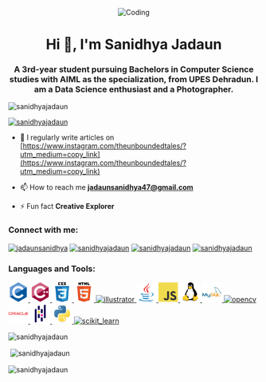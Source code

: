 <p align="center"><img alt="Coding" width="500" src="https://c.tenor.com/qJ5evVs-_uUAAAAC/coding.gif"></p>

<h1 align="center">Hi 👋, I'm Sanidhya Jadaun</h1>
<h3 align="center">A 3rd-year student pursuing Bachelors in Computer Science studies with AIML as the specialization, from UPES Dehradun. I am a Data Science enthusiast and a Photographer.</h3>

<p align="left"> <img src="https://komarev.com/ghpvc/?username=sanidhyajadaun&label=Profile%20views&color=0e75b6&style=flat" alt="sanidhyajadaun" /> </p>

<p align="left"> <a href="https://github.com/ryo-ma/github-profile-trophy"><img src="https://github-profile-trophy.vercel.app/?username=sanidhyajadaun" alt="sanidhyajadaun" /></a> </p>

- 📝 I regularly write articles on [https://www.instagram.com/theunboundedtales/?utm_medium=copy_link](https://www.instagram.com/theunboundedtales/?utm_medium=copy_link)

- 📫 How to reach me **jadaunsanidhya47@gmail.com**

- ⚡ Fun fact **Creative Explorer**

<h3 align="left">Connect with me:</h3>
<p align="left">
<a href="https://twitter.com/jadaunsanidhya" target="blank"><img align="center" src="https://raw.githubusercontent.com/rahuldkjain/github-profile-readme-generator/master/src/images/icons/Social/twitter.svg" alt="jadaunsanidhya" height="30" width="40" /></a>
<a href="https://linkedin.com/in/sanidhyajadaun" target="blank"><img align="center" src="https://raw.githubusercontent.com/rahuldkjain/github-profile-readme-generator/master/src/images/icons/Social/linked-in-alt.svg" alt="sanidhyajadaun" height="30" width="40" /></a>
<a href="https://kaggle.com/sanidhyajadaun" target="blank"><img align="center" src="https://raw.githubusercontent.com/rahuldkjain/github-profile-readme-generator/master/src/images/icons/Social/kaggle.svg" alt="sanidhyajadaun" height="30" width="40" /></a>
<a href="https://instagram.com/sanidhyajadaun" target="blank"><img align="center" src="https://raw.githubusercontent.com/rahuldkjain/github-profile-readme-generator/master/src/images/icons/Social/instagram.svg" alt="sanidhyajadaun" height="30" width="40" /></a>
</p>

<h3 align="left">Languages and Tools:</h3>
<p align="left"> <a href="https://www.cprogramming.com/" target="_blank" rel="noreferrer"> <img src="https://raw.githubusercontent.com/devicons/devicon/master/icons/c/c-original.svg" alt="c" width="40" height="40"/> </a> <a href="https://www.w3schools.com/cpp/" target="_blank" rel="noreferrer"> <img src="https://raw.githubusercontent.com/devicons/devicon/master/icons/cplusplus/cplusplus-original.svg" alt="cplusplus" width="40" height="40"/> </a> <a href="https://www.w3schools.com/css/" target="_blank" rel="noreferrer"> <img src="https://raw.githubusercontent.com/devicons/devicon/master/icons/css3/css3-original-wordmark.svg" alt="css3" width="40" height="40"/> </a> <a href="https://www.w3.org/html/" target="_blank" rel="noreferrer"> <img src="https://raw.githubusercontent.com/devicons/devicon/master/icons/html5/html5-original-wordmark.svg" alt="html5" width="40" height="40"/> </a> <a href="https://www.adobe.com/in/products/illustrator.html" target="_blank" rel="noreferrer"> <img src="https://www.vectorlogo.zone/logos/adobe_illustrator/adobe_illustrator-icon.svg" alt="illustrator" width="40" height="40"/> </a> <a href="https://www.java.com" target="_blank" rel="noreferrer"> <img src="https://raw.githubusercontent.com/devicons/devicon/master/icons/java/java-original.svg" alt="java" width="40" height="40"/> </a> <a href="https://developer.mozilla.org/en-US/docs/Web/JavaScript" target="_blank" rel="noreferrer"> <img src="https://raw.githubusercontent.com/devicons/devicon/master/icons/javascript/javascript-original.svg" alt="javascript" width="40" height="40"/> </a> <a href="https://www.linux.org/" target="_blank" rel="noreferrer"> <img src="https://raw.githubusercontent.com/devicons/devicon/master/icons/linux/linux-original.svg" alt="linux" width="40" height="40"/> </a> <a href="https://www.mysql.com/" target="_blank" rel="noreferrer"> <img src="https://raw.githubusercontent.com/devicons/devicon/master/icons/mysql/mysql-original-wordmark.svg" alt="mysql" width="40" height="40"/> </a> <a href="https://opencv.org/" target="_blank" rel="noreferrer"> <img src="https://www.vectorlogo.zone/logos/opencv/opencv-icon.svg" alt="opencv" width="40" height="40"/> </a> <a href="https://www.oracle.com/" target="_blank" rel="noreferrer"> <img src="https://raw.githubusercontent.com/devicons/devicon/master/icons/oracle/oracle-original.svg" alt="oracle" width="40" height="40"/> </a> <a href="https://pandas.pydata.org/" target="_blank" rel="noreferrer"> <img src="https://raw.githubusercontent.com/devicons/devicon/2ae2a900d2f041da66e950e4d48052658d850630/icons/pandas/pandas-original.svg" alt="pandas" width="40" height="40"/> </a> <a href="https://www.python.org" target="_blank" rel="noreferrer"> <img src="https://raw.githubusercontent.com/devicons/devicon/master/icons/python/python-original.svg" alt="python" width="40" height="40"/> </a> <a href="https://scikit-learn.org/" target="_blank" rel="noreferrer"> <img src="https://upload.wikimedia.org/wikipedia/commons/0/05/Scikit_learn_logo_small.svg" alt="scikit_learn" width="40" height="40"/> </a> </p>

<p><img align="center" src="https://github-readme-stats.vercel.app/api/top-langs?username=sanidhyajadaun&show_icons=true&locale=en&layout=compact" alt="sanidhyajadaun" /></p>

<p>&nbsp;<img align="center" src="https://github-readme-stats.vercel.app/api?username=sanidhyajadaun&show_icons=true&locale=en" alt="sanidhyajadaun" /></p>

<p><img align="center" src="https://github-readme-streak-stats.herokuapp.com/?user=sanidhyajadaun&" alt="sanidhyajadaun" /></p>
